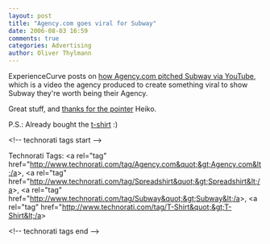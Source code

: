 ```yaml
---
layout: post
title: "Agency.com goes viral for Subway"
date: 2006-08-03 16:59
comments: true
categories: Advertising
author: Oliver Thylmann
---
```






ExperienceCurve posts on [how Agency.com pitched Subway via YouTube](http://blog.experiencecurve.com/archives/why-agencycom-totally-nailed-the-subway-pitch), which is a video the agency produced to create something viral to show Subway they're worth being their Agency.

Great stuff, and [thanks for the pointer](http://www.hebig.com/archives/003925.shtml) Heiko.

P.S.: Already bought the [t-shirt](http://www.spreadshirt.net/shop.php?op=article&amp;article_id=3404773#) :)

&lt;!-- technorati tags start --&gt;

Technorati Tags: &lt;a rel=&quot;tag&quot; href=&quot;http://www.technorati.com/tag/Agency.com&quot;&gt;Agency.com&lt;/a&gt;, &lt;a rel=&quot;tag&quot; href=&quot;http://www.technorati.com/tag/Spreadshirt&quot;&gt;Spreadshirt&lt;/a&gt;, &lt;a rel=&quot;tag&quot; href=&quot;http://www.technorati.com/tag/Subway&quot;&gt;Subway&lt;/a&gt;, &lt;a rel=&quot;tag&quot; href=&quot;http://www.technorati.com/tag/T-Shirt&quot;&gt;T-Shirt&lt;/a&gt;

&lt;!-- technorati tags end --&gt;

